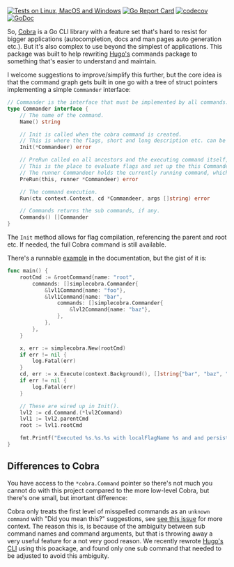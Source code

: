 [![Tests on Linux, MacOS and Windows](https://github.com/bep/simplecobra/workflows/Test/badge.svg)](https://github.com/bep/simplecobra/actions?query=workflow:Test)
[![Go Report Card](https://goreportcard.com/badge/github.com/bep/simplecobra)](https://goreportcard.com/report/github.com/bep/simplecobra)
[![codecov](https://codecov.io/gh/bep/simplecobra/branch/master/graph/badge.svg)](https://codecov.io/gh/bep/simplecobra)
[![GoDoc](https://godoc.org/github.com/bep/simplecobra?status.svg)](https://godoc.org/github.com/bep/simplecobra)

So, [Cobra](https://github.com/spf13/cobra) is a Go CLI library with a feature set that's hard to resist for bigger applications (autocompletion, docs and man pages auto generation etc.). But it's also complex to use beyond the simplest of applications. This package was built to help rewriting [Hugo's](https://github.com/gohugoio/hugo) commands package to something that's easier to understand and maintain.

I welcome suggestions to improve/simplify this further, but the core idea is that the command graph gets built in one go with a tree of struct pointers implementing a simple `Commander` interface:

```go
// Commander is the interface that must be implemented by all commands.
type Commander interface {
	// The name of the command.
	Name() string

	// Init is called when the cobra command is created.
	// This is where the flags, short and long description etc. can be added.
	Init(*Commandeer) error

	// PreRun called on all ancestors and the executing command itself, before execution, starting from the root.
	// This is the place to evaluate flags and set up the this Commandeer.
	// The runner Commandeer holds the currently running command, which will be PreRun last.
	PreRun(this, runner *Commandeer) error

	// The command execution.
	Run(ctx context.Context, cd *Commandeer, args []string) error

	// Commands returns the sub commands, if any.
	Commands() []Commander
}
```

The `Init` method allows for flag compilation, referencing the parent and root etc. If needed, the full Cobra command is still available.

There's a runnable [example](https://pkg.go.dev/github.com/bep/simplecobra#example-package) in the documentation, but the gist of it is:

```go
func main() {
	rootCmd := &rootCommand{name: "root",
		commands: []simplecobra.Commander{
			&lvl1Command{name: "foo"},
			&lvl1Command{name: "bar",
				commands: []simplecobra.Commander{
					&lvl2Command{name: "baz"},
				},
			},
		},
	}

	x, err := simplecobra.New(rootCmd)
	if err != nil {
		log.Fatal(err)
	}
	cd, err := x.Execute(context.Background(), []string{"bar", "baz", "--localFlagName", "baz_local", "--persistentFlagName", "baz_persistent"})
	if err != nil {
		log.Fatal(err)
	}

	// These are wired up in Init().
	lvl2 := cd.Command.(*lvl2Command)
	lvl1 := lvl2.parentCmd
	root := lvl1.rootCmd

	fmt.Printf("Executed %s.%s.%s with localFlagName %s and and persistentFlagName %s.\n", root.name, lvl1.name, lvl2.name, lvl2.localFlagName, root.persistentFlagName)
}
```


## Differences to Cobra

You have access to the `*cobra.Command` pointer so there's not much you cannot do with this project compared to the more low-level Cobra, but there's one small, but imortant difference:

Cobra only treats the first level of misspelled commands as an `unknown command` with "Did you mean this?" suggestions, see [see this issue](https://github.com/spf13/cobra/pull/1500) for more context. The reason this is, is because of the ambiguity between sub command names and command arguments, but that is throwing away a very useful feature for a not very good reason. We recently rewrote [Hugo's CLI](https://github.com/gohugoio/hugo) using this poackage, and found only one sub command that needed to be adjusted to avoid this ambiguity.



